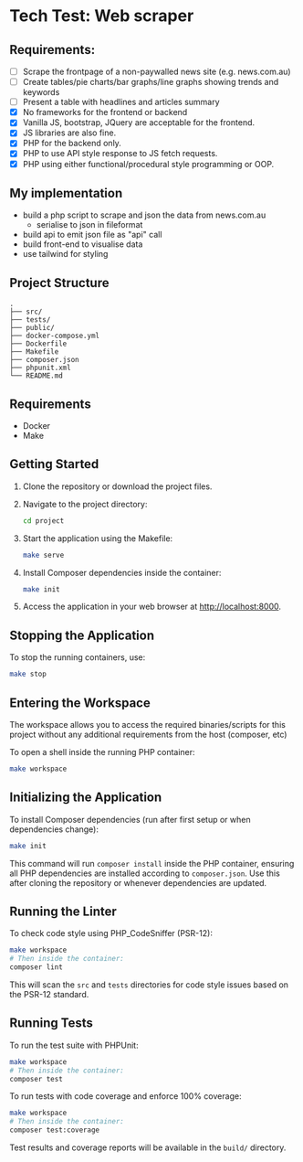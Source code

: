 # Tech Test: Web scraper

## Requirements:
- [ ] Scrape the frontpage of a non-paywalled news site (e.g. news.com.au)
- [ ] Create tables/pie charts/bar graphs/line graphs showing trends and keywords
- [ ] Present a table with headlines and articles summary
- [x] No frameworks for the frontend or backend
- [x] Vanilla JS, bootstrap, JQuery are acceptable for the frontend.
- [x] JS libraries are also fine.
- [x] PHP for the backend only.
- [x] PHP to use API style response to JS fetch requests.
- [x] PHP using either functional/procedural style programming or OOP.

## My implementation

- build a php script to scrape and json the data from news.com.au
  - serialise to json in fileformat
- build api to emit json file as "api" call
- build front-end to visualise data
- use tailwind for styling

## Project Structure

```
.
├── src/
├── tests/
├── public/
├── docker-compose.yml
├── Dockerfile
├── Makefile
├── composer.json
├── phpunit.xml
└── README.md
```

## Requirements

- Docker
- Make

## Getting Started

1. Clone the repository or download the project files.
2. Navigate to the project directory:

   ```bash
   cd project
   ```

3. Start the application using the Makefile:

   ```bash
   make serve
   ```

4. Install Composer dependencies inside the container:

   ```bash
   make init
   ```

5. Access the application in your web browser at [http://localhost:8000](http://localhost:8000).

## Stopping the Application

To stop the running containers, use:

```bash
make stop
```

## Entering the Workspace

The workspace allows you to access the required binaries/scripts for this project without any
additional requirements from the host (composer, etc)

To open a shell inside the running PHP container:

```bash
make workspace
```

## Initializing the Application

To install Composer dependencies (run after first setup or when dependencies change):

```bash
make init
```

This command will run `composer install` inside the PHP container, ensuring all PHP dependencies are installed according to `composer.json`. Use this after cloning the repository or whenever dependencies are updated.

## Running the Linter

To check code style using PHP_CodeSniffer (PSR-12):

```bash
make workspace
# Then inside the container:
composer lint
```

This will scan the `src` and `tests` directories for code style issues based on the PSR-12 standard.

## Running Tests

To run the test suite with PHPUnit:

```bash
make workspace
# Then inside the container:
composer test
```

To run tests with code coverage and enforce 100% coverage:

```bash
make workspace
# Then inside the container:
composer test:coverage
```

Test results and coverage reports will be available in the `build/` directory.
